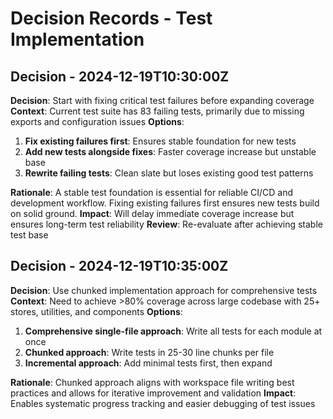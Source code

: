 # Decision Records - Test Implementation

## Decision - 2024-12-19T10:30:00Z

**Decision**: Start with fixing critical test failures before expanding coverage
**Context**: Current test suite has 83 failing tests, primarily due to missing exports and configuration issues
**Options**:
1. **Fix existing failures first**: Ensures stable foundation for new tests
2. **Add new tests alongside fixes**: Faster coverage increase but unstable base
3. **Rewrite failing tests**: Clean slate but loses existing good test patterns

**Rationale**: A stable test foundation is essential for reliable CI/CD and development workflow. Fixing existing failures first ensures new tests build on solid ground.
**Impact**: Will delay immediate coverage increase but ensures long-term test reliability
**Review**: Re-evaluate after achieving stable test base

## Decision - 2024-12-19T10:35:00Z

**Decision**: Use chunked implementation approach for comprehensive tests
**Context**: Need to achieve >80% coverage across large codebase with 25+ stores, utilities, and components
**Options**:
1. **Comprehensive single-file approach**: Write all tests for each module at once
2. **Chunked approach**: Write tests in 25-30 line chunks per file
3. **Incremental approach**: Add minimal tests first, then expand

**Rationale**: Chunked approach aligns with workspace file writing best practices and allows for iterative improvement and validation
**Impact**: Enables systematic progress tracking and easier debugging of test issues